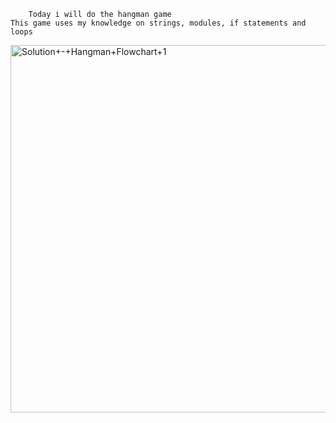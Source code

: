 		Today i will do the hangman game
	This game uses my knowledge on strings, modules, if statements and loops

 

<img width="588" alt="Solution+-+Hangman+Flowchart+1" src="https://github.com/Sumshi/100DaysOfPython/assets/109363465/70c7bb58-9f46-4f81-ad5f-bd899575b5fd">

